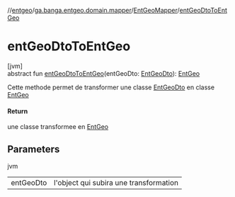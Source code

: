 //[entgeo](../../../index.md)/[ga.banga.entgeo.domain.mapper](../index.md)/[EntGeoMapper](index.md)/[entGeoDtoToEntGeo](ent-geo-dto-to-ent-geo.md)

# entGeoDtoToEntGeo

[jvm]\
abstract fun [entGeoDtoToEntGeo](ent-geo-dto-to-ent-geo.md)(entGeoDto: [EntGeoDto](../../ga.banga.entgeo.domain.dto/-ent-geo-dto/index.md)): [EntGeo](../../ga.banga.entgeo.domain.entities/-ent-geo/index.md)

Cette methode permet de transformer une classe [EntGeoDto](../../ga.banga.entgeo.domain.dto/-ent-geo-dto/index.md) en classe [EntGeo](../../ga.banga.entgeo.domain.entities/-ent-geo/index.md)

#### Return

une classe transformee en [EntGeo](../../ga.banga.entgeo.domain.entities/-ent-geo/index.md)

## Parameters

jvm

| | |
|---|---|
| entGeoDto | l'object qui subira une transformation |
